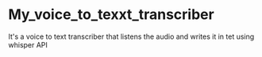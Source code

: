 # My_voice_to_texxt_transcriber
It's a voice to text transcriber that listens the audio and writes it in tet using whisper API
